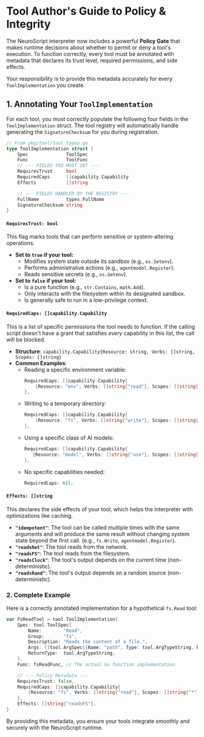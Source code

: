 # Tool Author's Guide to Policy & Integrity

The NeuroScript interpreter now includes a powerful **Policy Gate** that makes runtime decisions about whether to permit or deny a tool's execution. To function correctly, every tool must be annotated with metadata that declares its trust level, required permissions, and side effects.

Your responsibility is to provide this metadata accurately for every `ToolImplementation` you create.

## 1. Annotating Your `ToolImplementation`

For each tool, you must correctly populate the following four fields in the `ToolImplementation` struct. The tool registry will automatically handle generating the `SignatureChecksum` for you during registration.

```go
// From pkg/tool/tool_types.go
type ToolImplementation struct {
    Spec              ToolSpec
    Func              ToolFunc
    // --- FIELDS YOU MUST SET ---
    RequiresTrust     bool
    RequiredCaps      []capability.Capability
    Effects           []string

    // --- FIELDS HANDLED BY THE REGISTRY ---
    FullName          types.FullName
    SignatureChecksum string
}
```

#### `RequiresTrust: bool`

This flag marks tools that can perform sensitive or system-altering operations.

* **Set to `true` if your tool:**
    * Modifies system state outside its sandbox (e.g., `os.Setenv`).
    * Performs administrative actions (e.g., `agentmodel.Register`).
    * Reads sensitive secrets (e.g., `os.Getenv`).
* **Set to `false` if your tool:**
    * Is a pure function (e.g., `str.Contains`, `math.Add`).
    * Only interacts with the filesystem within its designated sandbox.
    * Is generally safe to run in a low-privilege context.

#### `RequiredCaps: []capability.Capability`

This is a list of specific permissions the tool needs to function. If the calling script doesn't have a grant that satisfies *every* capability in this list, the call will be blocked.

* **Structure**: `capability.Capability{Resource: string, Verbs: []string, Scopes: []string}`
* **Common Examples**:
    * Reading a specific environment variable:
        ```go
        RequiredCaps: []capability.Capability{
            {Resource: "env", Verbs: []string{"read"}, Scopes: []string{"OPENAI_API_KEY"}},
        },
        ```
    * Writing to a temporary directory:
        ```go
        RequiredCaps: []capability.Capability{
            {Resource: "fs", Verbs: []string{"write"}, Scopes: []string{"/tmp/*"}},
        },
        ```
    * Using a specific class of AI models:
         ```go
        RequiredCaps: []capability.Capability{
            {Resource: "model", Verbs: []string{"use"}, Scopes: []string{"gpt-4-*"}},
        },
        ```
    * No specific capabilities needed:
        ```go
        RequiredCaps: nil,
        ```

#### `Effects: []string`

This declares the side effects of your tool, which helps the interpreter with optimizations like caching.

* **`"idempotent"`**: The tool can be called multiple times with the same arguments and will produce the same result without changing system state beyond the first call. (e.g., `fs.Write`, `agentmodel.Register`).
* **`"readsNet"`**: The tool reads from the network.
* **`"readsFS"`**: The tool reads from the filesystem.
* **`"readsClock"`**: The tool's output depends on the current time (non-deterministic).
* **`"readsRand"`**: The tool's output depends on a random source (non-deterministic).

### 2. Complete Example

Here is a correctly annotated implementation for a hypothetical `fs.Read` tool:

```go
var FsReadTool = tool.ToolImplementation{
    Spec: tool.ToolSpec{
        Name:        "Read",
        Group:       "fs",
        Description: "Reads the content of a file.",
        Args: []tool.ArgSpec{{Name: "path", Type: tool.ArgTypeString, Required: true}},
        ReturnType:  tool.ArgTypeString,
    },
    Func: fsReadFunc, // The actual Go function implementation

    // --- Policy Metadata ---
    RequiresTrust: false,
    RequiredCaps: []capability.Capability{
        {Resource: "fs", Verbs: []string{"read"}, Scopes: []string{"*"}}, // Requires read access to any file
    },
    Effects: []string{"readsFS"},
}
```
By providing this metadata, you ensure your tools integrate smoothly and securely with the NeuroScript runtime.
